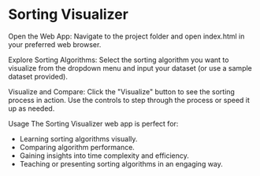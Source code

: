 # Sorting Visualizer
Open the Web App: Navigate to the project folder and open index.html in your preferred web browser.

Explore Sorting Algorithms: Select the sorting algorithm you want to visualize from the dropdown menu and input your dataset (or use a sample dataset provided).

Visualize and Compare: Click the "Visualize" button to see the sorting process in action. Use the controls to step through the process or speed it up as needed.

Usage
The Sorting Visualizer web app is perfect for:

- Learning sorting algorithms visually.
- Comparing algorithm performance.
- Gaining insights into time complexity and efficiency.
- Teaching or presenting sorting algorithms in an engaging way.
